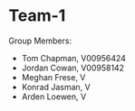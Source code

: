 # Team-1

Group Members:
- Tom Chapman, V00956424
- Jordan Cowan, V00958142
- Meghan Frese, V
- Konrad Jasman, V
- Arden Loewen, V
